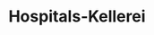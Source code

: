 ---
title: "Hospitals-Kellerei"
url: /kassel/hospitals-kellerei-heinrich-heine-strasse/
shop: Spirituosen
---